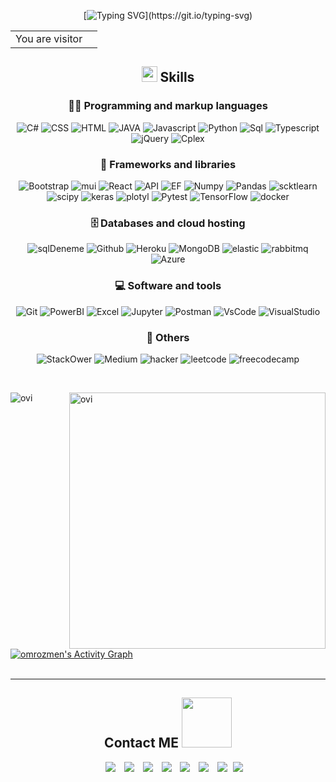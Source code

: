 <div align="center">

[![Typing SVG](https://readme-typing-svg.herokuapp.com?font=Script+MT&size=30&duration=5244&pause=1000&color=338AF7&background=FFFFFF00&center=true&vCenter=true&width=435&lines=Hi+!;Welcome+to+my+Github+profile...!;This+is+Ömer+Özmen..)](https://git.io/typing-svg)

<table>
  <tr>
    <td>You are visitor</td>
    <td><img src="https://profile-counter.glitch.me/omrozmen/count.svg" alt="" /></td>
  </tr>
</table>

## <img src="https://media2.giphy.com/media/QssGEmpkyEOhBCb7e1/giphy.gif?cid=ecf05e47a0n3gi1bfqntqmob8g9aid1oyj2wr3ds3mg700bl&rid=giphy.gif" width ="25"><b> Skills</b>


### 👨‍💻 Programming and markup languages

<p>


![C#](https://custom-icon-badges.demolab.com/badge/C%23-68217A.svg?logo=cs2&logoColor=white)
![CSS](https://img.shields.io/badge/CSS-1572B6.svg?logo=css3&logoColor=white)
![HTML](https://img.shields.io/badge/HTML-E34F26.svg?logo=html5&logoColor=white)
![JAVA](https://custom-icon-badges.demolab.com/badge/Java-007396.svg?logo=java&logoColor=white)
![Javascript](https://img.shields.io/badge/JavaScript-F7DF1E.svg?logo=javascript&logoColor=black)
![Python](https://img.shields.io/badge/Python-14354C.svg?logo=python&logoColor=white)
![Sql](https://custom-icon-badges.demolab.com/badge/SQL-025E8C.svg?logo=database&logoColor=white)
![Typescript](https://img.shields.io/badge/TypeScript-007ACC.svg?logo=typescript&logoColor=white)
![jQuery](https://img.shields.io/badge/jQuery-0769AD.svg?logo=jquery&logoColor=white)
![Cplex](https://img.shields.io/badge/ILOG%20Cplex-052FAD.svg?logo=ibm&logoColor=white)


</p>

### 🧰 Frameworks and libraries

<p>
	

![Bootstrap](https://img.shields.io/badge/Bootstrap-7952B3.svg?logo=bootstrap&logoColor=white)
![mui](https://img.shields.io/badge/MUI-007FFF.svg?logo=mui&logoColor=white)
![React](https://img.shields.io/badge/React-20232a.svg?logo=react&logoColor=%2361DAFB)
![API](https://img.shields.io/badge/API-5C2D91?logo=.net&logoColor=white)
![EF](https://img.shields.io/badge/Entity%20Framework-5C2D91?logo=.net&logoColor=white)
![Numpy](https://img.shields.io/badge/Numpy-013243.svg?logo=numpy&logoColor=white)
![Pandas](https://img.shields.io/badge/Pandas-150458.svg?logo=pandas&logoColor=white)
![scktlearn](https://img.shields.io/badge/Scikit%20Learn-F7931E.svg?logo=scikit-learn&logoColor=white)
![scipy](https://img.shields.io/badge/SciPy-8CAAE6.svg?logo=scipy&logoColor=white)
![keras](https://img.shields.io/badge/Keras-D00000.svg?logo=keras&logoColor=white)
![plotyl](https://img.shields.io/badge/Plotly-3F4F75.svg?logo=plotly&logoColor=white)
![Pytest](https://img.shields.io/badge/Pytest-0A9EDC.svg?logo=pytest&logoColor=white)
![TensorFlow](https://img.shields.io/badge/TensorFlow-FF6F00.svg?logo=TensorFlow&logoColor=white)
![docker](https://img.shields.io/badge/Docker-2496ED?logo=docker&logoColor=white)
	

</p>

### 🗄️ Databases and cloud hosting

<p>
	
![sqlDeneme](https://img.shields.io/badge/MsSql-CC2927.svg?logo=microsoft-sql-server&logoColor=white)
![Github](https://img.shields.io/badge/GitHub%20Pages-327FC7.svg?logo=github&logoColor=white)
![Heroku](https://img.shields.io/badge/Heroku-430098.svg?logo=heroku&logoColor=white)
![MongoDB](https://img.shields.io/badge/MongoDB-4ea94b.svg?logo=mongodb&logoColor=white)
![elastic](https://img.shields.io/badge/Elastic%20Search-005571.svg?logo=elasticsearch&logoColor=white)
![rabbitmq](https://img.shields.io/badge/RabbitMQ-FF6600.svg?logo=rabbitmq&logoColor=white)
![Azure](https://img.shields.io/badge/Azure-0078D4.svg?logo=microsoft-azure&logoColor=white)
	
	
</p>

### 💻 Software and tools

<p>

![Git](https://img.shields.io/badge/Git-F05033.svg?logo=git&logoColor=white)
![PowerBI](https://img.shields.io/badge/Power%20BI-F2C811?logo=Power%20BI&logoColor=white)
![Excel](https://img.shields.io/badge/Excel-217346?logo=microsoft-excel&logoColor=white)
![Jupyter](https://img.shields.io/badge/Jupyter-F37626.svg?logo=Jupyter&logoColor=white)
![Postman](https://img.shields.io/badge/Postman-FF6C37?logo=postman&logoColor=white)
![VsCode](https://img.shields.io/badge/Visual%20Studio%20Code-0078d7.svg?logo=visual-studio-code&logoColor=white)
![VisualStudio](https://img.shields.io/badge/Visual%20Studio-5C2D91.svg?logo=visual-studio&logoColor=white)

</p>
	
### 🧿 Others
	
<p>
	
![StackOwer](https://img.shields.io/badge/-Stack%20Overflow-FE7A16?logo=stack-overflow&logoColor=white)
![Medium](https://img.shields.io/badge/Medium-%2312100E.svg?&logo=medium&logoColor=white)
![hacker](https://img.shields.io/badge/Hacker%20Rank-00EA64.svg?&logo=hackerrank&logoColor=black)
![leetcode](https://img.shields.io/badge/LeetCode-FFA116.svg?&logo=leetcode&logoColor=black)
![freecodecamp](https://img.shields.io/badge/FreeCodeCamp-0A0A23.svg?&logo=freecodecamp&logoColor=white)	
</p>
	
</div>
<br/>




<p><img align="left" src="https://github-readme-stats.vercel.app/api/top-langs?username=omrozmen&show_icons=true&locale=en&layout=compact&theme=radical" alt="ovi" />
</p>
<p>&nbsp;<img align="right" src="https://github-readme-stats.vercel.app/api?username=omrozmen&show_icons=true&locale=en&theme=radical" alt="ovi" width="410" /></p>
<br><br><br><br><br>


<br>

  <br/>
   <a href="https://github.com/omrozmen"><img alt="omrozmen's Activity Graph" src="https://activity-graph.herokuapp.com/graph?username=omrozmen&custom_title=omrozmen's%20Contribution%20Graph&theme=react-dark" /></a>
  <br/>
  <br/>


----

<div align="center">

## <b>Contact ME  </b> <img src="https://media1.giphy.com/media/2wWBH0vXsVUmKtRJOe/giphy.gif?cid=790b7611d893f87bd3677343c7e059e288ef84db4a1cb982&rid=giphy.gif&ct=g" width ="80">

</div>


<p align="center">
 <div align="center"  class="icons-social" style="margin-left: 10px;">
        <a style="margin-left: 10px;"  target="_blank" href="https://www.linkedin.com/in/omrozmen/">
			<img src="https://img.icons8.com/doodle/40/000000/linkedin--v2.png"></a>
        <a style="margin-left: 10px;" target="_blank" href="https://github.com/omrozmen">
		<img src="https://img.icons8.com/doodle/40/000000/github--v1.png"></a>
		<a style="margin-left: 10px;" target="_blank" href="#">
				<img src="https://img.icons8.com/external-tal-revivo-color-tal-revivo/40/000000/external-stack-overflow-is-a-question-and-answer-site-for-professional-logo-color-tal-revivo.png"></a>
	   <a style="margin-left: 10px;" target="_blank" href="https://medium.com/@omrozmen">
					<img src="https://img.icons8.com/external-sketchy-juicy-fish/0.6x/external-blog-online-services-sketchy-sketchy-juicy-fish.png"></a>
        <a style="margin-left: 10px;" target="_blank" href="#">
			<img src="https://img.icons8.com/doodle/40/000000/instagram-new--v2.png"></a>
		<a style="margin-left: 10px;" target="_blank" href="#">
			<img src="https://img.icons8.com/doodle/1x/twitter-squared--v2.png" ></a>
		<a style="margin-left: 10px;" target="_blank" href="#">
				<img src="https://img.icons8.com/doodle/1x/youtube--v2.png" ></a>
		<a style="margin-left: 5px;" target="_blank" href="#">
					<img src="https://img.icons8.com/plasticine/0.5x/resume.png" ></a>
      </div>
</p>
